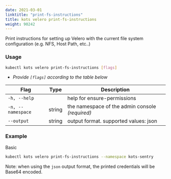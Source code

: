 ```yaml
---
date: 2021-03-01
linktitle: "print-fs-instructions"
title: kots velero print-fs-instructions
weight: 90242
---
```


Print instructions for setting up Velero with the current file system configuration (e.g. NFS, Host Path, etc..)

### Usage

```bash
kubectl kots velero print-fs-instructions [flags]
```

- _Provide `[flags]` according to the table below_

| Flag              | Type   | Description                                                         |
| ----------------- | ------ | ------------------------------------------------------------------- |
| `-h, --help`      |        | help for ensure-permissions |
| `-n, --namespace` | string | the namespace of the admin console _(required)_ |
| `--output` | string | output format. supported values: json |

### Example

Basic

```bash
kubectl kots velero print-fs-instructions --namespace kots-sentry
```

Note: when using the `json` output format, the printed credentials will be Base64 encoded.